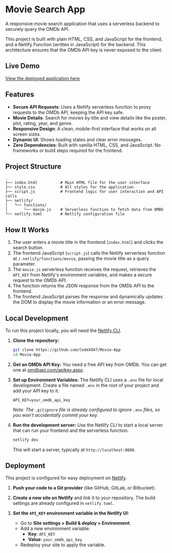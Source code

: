 # Movie Search App

A responsive movie search application that uses a serverless backend to securely query the OMDb API.

This project is built with plain HTML, CSS, and JavaScript for the frontend, and a Netlify Function (written in JavaScript) for the backend. This architecture ensures that the OMDb API key is never exposed to the client.

## Live Demo

[View the deployed application here](https://movie-search-app-codex047.netlify.app/)

## Features

-   **Secure API Requests**: Uses a Netlify serverless function to proxy requests to the OMDb API, keeping the API key safe.
-   **Movie Details**: Search for movies by title and view details like the poster, plot, rating, year, and genre.
-   **Responsive Design**: A clean, mobile-first interface that works on all screen sizes.
-   **Dynamic UI**: Shows loading states and clear error messages.
-   **Zero Dependencies**: Built with vanilla HTML, CSS, and JavaScript. No frameworks or build steps required for the frontend.

## Project Structure

```
.
├── index.html          # Main HTML file for the user interface
├── style.css           # All styles for the application
├── script.js           # Frontend logic for user interaction and API calls
├── netlify/
│   └── functions/
│       └── movie.js    # Serverless function to fetch data from OMDb
└── netlify.toml        # Netlify configuration file
```

## How It Works

1.  The user enters a movie title in the frontend (`index.html`) and clicks the search button.
2.  The frontend JavaScript (`script.js`) calls the Netlify serverless function at `/.netlify/functions/movie`, passing the movie title as a query parameter.
3.  The `movie.js` serverless function receives the request, retrieves the `API_KEY` from Netlify's environment variables, and makes a secure request to the OMDb API.
4.  The function returns the JSON response from the OMDb API to the frontend.
5.  The frontend JavaScript parses the response and dynamically updates the DOM to display the movie information or an error message.

## Local Development

To run this project locally, you will need the [Netlify CLI](https://docs.netlify.com/cli/get-started/).

1.  **Clone the repository:**
    ```bash
    git clone https://github.com/CodeX047/Movie-App
    cd Movie-App
    ```

2.  **Get an OMDb API Key:**
    You need a free API key from OMDb. You can get one at [omdbapi.com/apikey.aspx](http://www.omdbapi.com/apikey.aspx).

3.  **Set up Environment Variables:**
    The Netlify CLI uses a `.env` file for local development. Create a file named `.env` in the root of your project and add your API key to it.

    ```
    API_KEY=your_omdb_api_key
    ```
    *Note: The `.gitignore` file is already configured to ignore `.env` files, so you won't accidentally commit your key.*

4.  **Run the development server:**
    Use the Netlify CLI to start a local server that can run your frontend and the serverless function.

    ```bash
    netlify dev
    ```
    This will start a server, typically at `http://localhost:8888`.

## Deployment

This project is configured for easy deployment on [Netlify](https://www.netlify.com/).

1.  **Push your code to a Git provider** (like GitHub, GitLab, or Bitbucket).

2.  **Create a new site on Netlify** and link it to your repository. The build settings are already configured in `netlify.toml`.

3.  **Set the `API_KEY` environment variable in the Netlify UI:**
    -   Go to **Site settings > Build & deploy > Environment**.
    -   Add a new environment variable:
        -   **Key**: `API_KEY`
        -   **Value**: `your_omdb_api_key`
    -   Redeploy your site to apply the variable.